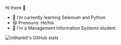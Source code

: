 Hi there 👋

- 🌱 I’m currently learning Selenium and Python
- 😄 Pronouns: He/his
- 🏫 I'm a Management Information Systems student

![mthanktl's GitHub stats](https://github-readme-stats.vercel.app/api?username=mthnk)

